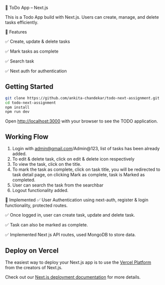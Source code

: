📝 ToDo App – Next.js

This is a Todo App build with Next.js. Users can create, manage, and delete tasks efficiently.

🚀 Features

✅ Create, update & delete tasks

✅ Mark tasks as complete

✅ Search task

✅ Next auth for authentication

## Getting Started

```bash
git clone https://github.com/ankita-chandekar/todo-next-assignment.git
cd todo-next-assignment
npm install
npm run dev
```

Open [http://localhost:3000](http://localhost:3000) with your browser to see the TODO application.

## Working Flow

1. Login with admin@gmail.com/Admin@123, list of tasks has been already added.
2. To edit & delete task, click on edit & delete icon respectively
3. To view the task, click on the title.
4. To mark the task as complete, click on task title, you will be redirected to task detail page, on clicking Mark as complete, task is Marked as completed.
5. User can search the task from the searchbar
6. Logout functionality added.

🚀 Implemented
✅ User Authentication using next-auth, register & login functionality, protected routes.

✅ Once logged in, user can create task, update and delete task.

✅ Task can also be marked as complete.

✅ Implemented Next js API routes, used MongoDB to store data.

## Deploy on Vercel

The easiest way to deploy your Next.js app is to use the [Vercel Platform](https://vercel.com/new?utm_medium=default-template&filter=next.js&utm_source=create-next-app&utm_campaign=create-next-app-readme) from the creators of Next.js.

Check out our [Next.js deployment documentation](https://nextjs.org/docs/app/building-your-application/deploying) for more details.
